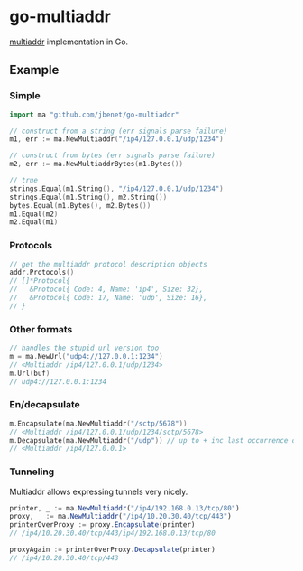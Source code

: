 # go-multiaddr

[multiaddr](https://github.com/jbenet/multiaddr) implementation in Go.

## Example

### Simple

```go
import ma "github.com/jbenet/go-multiaddr"

// construct from a string (err signals parse failure)
m1, err := ma.NewMultiaddr("/ip4/127.0.0.1/udp/1234")

// construct from bytes (err signals parse failure)
m2, err := ma.NewMultiaddrBytes(m1.Bytes())

// true
strings.Equal(m1.String(), "/ip4/127.0.0.1/udp/1234")
strings.Equal(m1.String(), m2.String())
bytes.Equal(m1.Bytes(), m2.Bytes())
m1.Equal(m2)
m2.Equal(m1)
```

### Protocols

```go
// get the multiaddr protocol description objects
addr.Protocols()
// []*Protocol{
//   &Protocol{ Code: 4, Name: 'ip4', Size: 32},
//   &Protocol{ Code: 17, Name: 'udp', Size: 16},
// }
```

### Other formats

```go
// handles the stupid url version too
m = ma.NewUrl("udp4://127.0.0.1:1234")
// <Multiaddr /ip4/127.0.0.1/udp/1234>
m.Url(buf)
// udp4://127.0.0.1:1234
```

### En/decapsulate

```go
m.Encapsulate(ma.NewMultiaddr("/sctp/5678"))
// <Multiaddr /ip4/127.0.0.1/udp/1234/sctp/5678>
m.Decapsulate(ma.NewMultiaddr("/udp")) // up to + inc last occurrence of subaddr
// <Multiaddr /ip4/127.0.0.1>
```

### Tunneling

Multiaddr allows expressing tunnels very nicely.

```js
printer, _ := ma.NewMultiaddr("/ip4/192.168.0.13/tcp/80")
proxy, _ := ma.NewMultiaddr("/ip4/10.20.30.40/tcp/443")
printerOverProxy := proxy.Encapsulate(printer)
// /ip4/10.20.30.40/tcp/443/ip4/192.168.0.13/tcp/80

proxyAgain := printerOverProxy.Decapsulate(printer)
// /ip4/10.20.30.40/tcp/443
```
